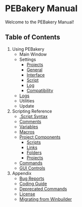 # PEBakery Manual

Welcome to the PEBakery Manual!

## Table of Contents

1. Using PEBakery
    * Main Window
    * Settings
	    * [Projects](./Usage/Settings-Projects.md)
		* [General](./Usage/Settings-General.md)
		* [Interface](./Usage/Settings-Interface.md)
		* [Script](./Usage/Settings-Script.md)
		* [Log](./Usage/Settings-Log.md)
		* [Compatibility](./Usage/Settings-Compatibility.md)
	* [Logs](./Usage/Logs.md)
    * Utilities	
	* Update
1. Scripting Reference
    * [.Script Syntax](./LangRef/Syntax.md)
	* [Comments](./LangRef/Comments.md)
	* [Variables](./LangRef/Variables.md)
	* [Macros](./LangRef/Macros.md)
    * [Project Components](./Projects/README.md)
         * [Scripts](./Projects/ScriptFiles.md)
         * [Links](./Projects/LinkFiles.md)
         * [Folders](./Projects/FolderFiles.md)
         * [Projects](./Projects/ProjectFiles.md)
    * [Commands](./Commands/README.md)
    * [GUI Controls](./GUIControls/README.md)
1. Appendix
    * [Bug Reports](./BugReport/README.md)
    * [Coding Guide](./CodingGuide/README.md)
	* [Deprecated Commands](./Commands/Deprecated.md)
    * [License](LICENSE)
    * [Migrating from Winbuilder](./CodingGuide/Migrating.md)